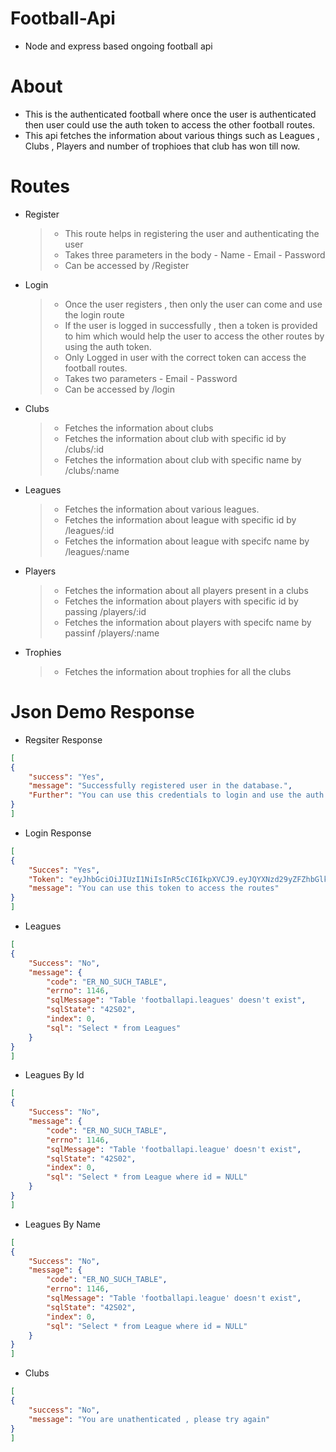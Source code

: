# Football-Api
- Node and express based ongoing football api

# About 
- This is the authenticated football where once the user is authenticated then user could use the auth token to access the other football routes.
- This api fetches the information about various things such as Leagues , Clubs , Players and number of trophioes that club has won till now.

# Routes 
- Register
  > - This route helps in registering the user and authenticating the user 
  > - Takes three parameters in the body 
      - Name
      - Email
      - Password
  > - Can be accessed by /Register
- Login
  > - Once the user registers , then only the user can come and use the login route
  > - If the user is logged in successfully , then a token is provided to him which would help the user to access the other routes by using the auth token.
  > - Only Logged in user with the correct token can access the football routes.
  > - Takes two parameters 
      - Email
      - Password
  > - Can be accessed by /login
- Clubs
  > - Fetches the information about clubs
  > - Fetches the information about club with specific id by /clubs/:id
  > - Fetches the information about club with specific name by /clubs/:name
- Leagues
  > - Fetches the information about various leagues.
  > - Fetches the information about league with specific id by /leagues/:id
  > - Fetches the information about league with specifc name by /leagues/:name
- Players 
  > - Fetches the information about all players present in a clubs
  > - Fetches the information about players with specific id by passing /players/:id
  > - Fetches the information about players with specifc name by passinf /players/:name
- Trophies
  > - Fetches the information about trophies for all the clubs 
 
# Json Demo Response 
- Regsiter Response
``` json
[
{
    "success": "Yes",
    "message": "Successfully registered user in the database.",
    "Further": "You can use this credentials to login and use the auth token to access the other routes"
}
]

```
- Login Response
``` json 
[
{
    "Succes": "Yes",
    "Token": "eyJhbGciOiJIUzI1NiIsInR5cCI6IkpXVCJ9.eyJQYXNzd29yZFZhbGlkYXRpb24iOlt7Ik5hbWUiOiJzYW5rYWxwcHBhbmR5eSIsIkVtYWlsIjoic2Fua2FscEBnbWFpbGxsbC5jb20iLCJQYXNzd29yZCI6InNoYTEkYWM4NmUzODQkMSRkZDg2MGQyZWQ3MGMyNDI5ODg0MDc4ZmY1N2Y5MzI2ZDBkYjEzOWFiIn1dLCJpYXQiOjE2NTY3NzU1NTQsImV4cCI6MTY1NzYzOTU1NH0.yF3BfkLlpX2LeKHg1sa7VvibIMjXg_HcgV2qnguf12A",
    "message": "You can use this token to access the routes"
}
]
```
- Leagues
``` json
[
{
    "Success": "No",
    "message": {
        "code": "ER_NO_SUCH_TABLE",
        "errno": 1146,
        "sqlMessage": "Table 'footballapi.leagues' doesn't exist",
        "sqlState": "42S02",
        "index": 0,
        "sql": "Select * from Leagues"
    }
}
]
```
- Leagues By Id
``` json  
[
{
    "Success": "No",
    "message": {
        "code": "ER_NO_SUCH_TABLE",
        "errno": 1146,
        "sqlMessage": "Table 'footballapi.league' doesn't exist",
        "sqlState": "42S02",
        "index": 0,
        "sql": "Select * from League where id = NULL"
    }
}
]
```
- Leagues By Name
``` json
[
{
    "Success": "No",
    "message": {
        "code": "ER_NO_SUCH_TABLE",
        "errno": 1146,
        "sqlMessage": "Table 'footballapi.league' doesn't exist",
        "sqlState": "42S02",
        "index": 0,
        "sql": "Select * from League where id = NULL"
    }
}
]
```
- Clubs
``` json
[
{
    "success": "No",
    "message": "You are unathenticated , please try again"
}
]
```
  

